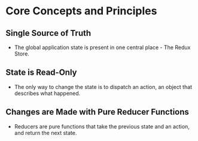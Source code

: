 
# Core Concepts and Principles


## Single Source of Truth

- The global application state is present in one central place - The Redux Store.


## State is Read-Only

- The only way to change the state is to dispatch an action, an object that describes what happened.


## Changes are Made with Pure Reducer Functions

- Reducers are pure functions that take the previous state and an action, and return the next state.
